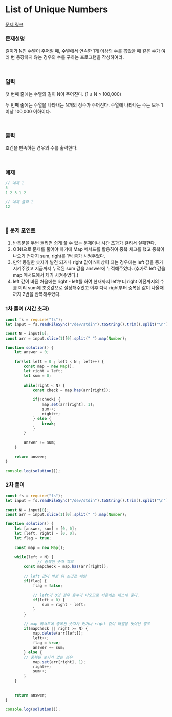 # **List of Unique Numbers**

[문제 링크](https://www.acmicpc.net/problem/13144)

### 문제설명

길이가 N인 수열이 주어질 때, 수열에서 연속한 1개 이상의 수를 뽑았을 때 같은 수가 여러 번 등장하지 않는 경우의 수를 구하는 프로그램을 작성하여라.

<br>

### 입력

첫 번째 줄에는 수열의 길이 N이 주어진다. (1 ≤ N ≤ 100,000)

두 번째 줄에는 수열을 나타내는 N개의 정수가 주어진다. 수열에 나타나는 수는 모두 1 이상 100,000 이하이다.

<br>

### 출력

조건을 만족하는 경우의 수를 출력한다.

<br>

### 예제

```jsx
// 예제 1
5
1 2 3 1 2

// 예제 출력 1
12
```

<br>

### 📕 문제 포인트

1. 반복문을 두번 돌리면 쉽게 풀 수 있는 문제이나 시간 초과가 걸려서 실패한다.
2. O(N)으로 문제를 풀어야 하기에 Map 메서드를 활용하여 중복 체크를 했고 중복이 나오기 전까지 sum, right를 1씩 증가 시켜주었다.
3. 만약 동일한 숫자가 발견 되거나 right 값이 N이상이 되는 경우에는 left 값을 증가 시켜주었고 지금까지 누적된 sum 값을 answer에 누적해주었다. (추가로 left 값을 map 메서드에서 제거 시켜주었다.)
4. left 값이 바뀐 처음에는 right - left를 하여 현재까지 left부터 right 이전까지의 수를 미리 sum에 초깃값으로 설정해주었고 이후 다시 right부터 중복된 값이 나올때까지 2번을 반복해주었다.

### 1차 풀이 (시간 초과)

```jsx
const fs = require("fs");
let input = fs.readFileSync("/dev/stdin").toString().trim().split("\n");

const N = input[0];
const arr = input.slice(1)[0].split(" ").map(Number);

function solution() {
    let answer = 0;

    for(let left = 0 ; left < N ; left++) {
        const map = new Map();
        let right = left;
        let sum = 0;
        
        while(right < N) {
            const check = map.has(arr[right]);
            
            if(!check) {
                map.set(arr[right], 1);
                sum++;
                right++;
            } else {
                break;
            }
        }
        
        answer += sum;
    }
    
    return answer;
}

console.log(solution());
```

### 2차 풀이
```js
const fs = require("fs");
let input = fs.readFileSync("/dev/stdin").toString().trim().split("\n");

const N = input[0];
const arr = input.slice(1)[0].split(" ").map(Number);

function solution() {
    let [answer, sum] = [0, 0];
    let [left, right] = [0, 0];
    let flag = true;
    
    const map = new Map();
    
    while(left < N) {
			  // 중복된 숫자 체크
        const mapCheck = map.has(arr[right]);
        
        // left 값이 바뀐 뒤 초깃값 세팅
        if(flag) {
            flag = false;
            
            // left가 0인 경우 음수가 나오므로 처음에는 패스해 준다.
            if(left > 0) {
                sum = right - left;
            }
        }
        
        // map 메서드에 중복된 숫자가 있거나 right 값이 배열을 벗어난 경우
        if(mapCheck || right >= N) {
            map.delete(arr[left]);
            left++;
            flag = true;
            answer += sum;
        } else {
        // 중복된 숫자가 없는 경우
            map.set(arr[right], 1);
            right++;
            sum++;
        }
    }
    
    
    return answer;
}

console.log(solution());
```